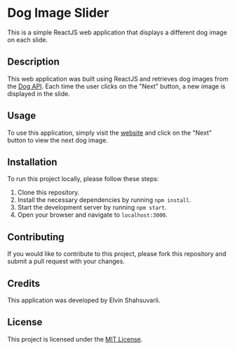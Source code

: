 Dog Image Slider
================

This is a simple ReactJS web application that displays a different dog image on each slide.

Description
-----------

This web application was built using ReactJS and retrieves dog images from the [Dog API](https://dog.ceo/dog-api/). Each time the user clicks on the "Next" button, a new image is displayed in the slide.

Usage
-----

To use this application, simply visit the [website](https://dogs-slider.netlify.app) and click on the "Next" button to view the next dog image.

Installation
------------

To run this project locally, please follow these steps:

1.  Clone this repository.
2.  Install the necessary dependencies by running `npm install`.
3.  Start the development server by running `npm start`.
4.  Open your browser and navigate to `localhost:3000`.

Contributing
------------

If you would like to contribute to this project, please fork this repository and submit a pull request with your changes.

Credits
-------

This application was developed by Elvin Shahsuvarli.

License
-------

This project is licensed under the [MIT License](https://opensource.org/license/mit/).
